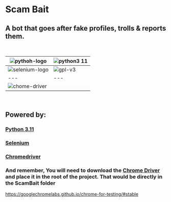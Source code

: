# Scam Bait

## A bot that goes after fake profiles, trolls & reports them.


<br>


| ![pythoh-logo](https://github.com/user-attachments/assets/de8fc593-49bc-47ab-95a2-b9757a26fedf) | ![python3 11](https://github.com/user-attachments/assets/657c87f0-e14e-4012-8344-963082712f78) |
| --- | --- |
| ![selenium-logo](https://github.com/user-attachments/assets/362d87ae-3a3b-4a62-acbd-bac810c05024) | ![gpl-v3](https://github.com/user-attachments/assets/1967a3cb-c851-47f4-8e04-f96133a3e7e2) |
| --- | --- | 
| ![chome-driver](https://github.com/user-attachments/assets/1f54569d-ddc4-4957-bbeb-6c8de58999c7)  |




<br>

## Powered by:

### [Python 3.11](https://www.python.org/downloads/release/python-3110/)

### [Selenium](https://www.selenium.dev/documentation/webdriver/)

### [Chromedriver](https://googlechromelabs.github.io/chrome-for-testing/#stable)

### And remember, You will need to download the [Chrome Driver](https://googlechromelabs.github.io/chrome-for-testing/#stable) and place it in the root of the project. That would be directly in the ScamBait folder
https://googlechromelabs.github.io/chrome-for-testing/#stable
